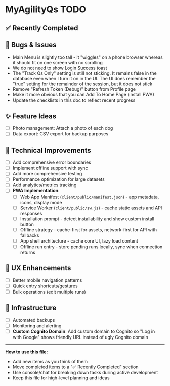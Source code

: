 # MyAgilityQs TODO

## ✅ Recently Completed


## 🐛 Bugs & Issues

- Main Menu is slightly too tall - it "wiggles" on a phone browser whereas it should fit on one screen with no scrolling
- We do not need to show Login Success toast
- The "Track Qs Only" setting is still not sticking.  It remains false in the database even when I turn it on in the UI.  The UI does remember the "true" setting for the remainder of the session, but it does not stick
- Remove "Refresh Token (Debug)" button from Profile page
- Make it more obvious that you can Add To Home Page (install PWA)
- Update the checklists in this doc to reflect recent progress


## ✨ Feature Ideas

- [ ] Photo management: Attach a photo of each dog
- [ ] Data export: CSV export for backup purposes

## 🔧 Technical Improvements

- [ ] Add comprehensive error boundaries
- [ ] Implement offline support with sync
- [ ] Add more comprehensive testing
- [ ] Performance optimization for large datasets
- [ ] Add analytics/metrics tracking
- [ ] **PWA Implementation**:
  - [ ] Web App Manifest (`client/public/manifest.json`) - app metadata, icons, display mode
  - [ ] Service Worker (`client/public/sw.js`) - cache static assets and API responses
  - [ ] Installation prompt - detect installability and show custom install button
  - [ ] Offline strategy - cache-first for assets, network-first for API with fallbacks
  - [ ] App shell architecture - cache core UI, lazy load content
  - [ ] Offline run entry - store pending runs locally, sync when connection returns

## 📱 UX Enhancements

- [ ] Better mobile navigation patterns
- [ ] Quick entry shortcuts/gestures
- [ ] Bulk operations (edit multiple runs)

## 🚀 Infrastructure

- [ ] Automated backups
- [ ] Monitoring and alerting
- [ ] **Custom Cognito Domain**: Add custom domain to Cognito so "Log in with Google" shows friendly URL instead of ugly Cognito domain

---

**How to use this file:**

- Add new items as you think of them
- Move completed items to a "✅ Recently Completed" section
- Use console/chat for breaking down tasks during active development
- Keep this file for high-level planning and ideas
